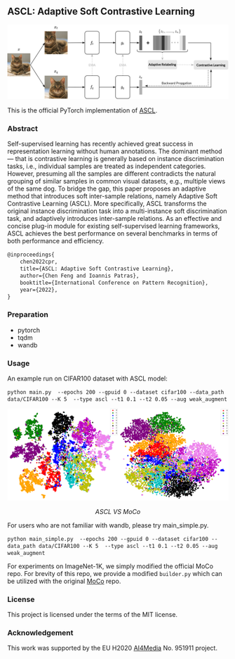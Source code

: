 ## ASCL: Adaptive Soft Contrastive Learning

<p align="center">
    <img src="./sources/framework.png" alt="drawing" width="800"/>
</p>

This is the official PyTorch implementation of [ASCL](https://arxiv.org/abs/xxx.xxx). 

### Abstract
Self-supervised learning has recently achieved great
success in representation learning without human annotations.
The dominant method — that is contrastive learning is generally
based on instance discrimination tasks, i.e., individual samples
are treated as independent categories. However, presuming all
the samples are different contradicts the natural grouping of
similar samples in common visual datasets, e.g., multiple views
of the same dog. To bridge the gap, this paper proposes an adaptive
method that introduces soft inter-sample relations, namely
Adaptive Soft Contrastive Learning (ASCL). More specifically,
ASCL transforms the original instance discrimination task into a
multi-instance soft discrimination task, and adaptively introduces
inter-sample relations. As an effective and concise plug-in module
for existing self-supervised learning frameworks, ASCL achieves
the best performance on several benchmarks in terms of both
performance and efficiency.

```
@inproceedings{
    chen2022cpr,
    title={ASCL: Adaptive Soft Contrastive Learning},
    author={Chen Feng and Ioannis Patras},
    booktitle={International Conference on Pattern Recognition},
    year={2022},
}
```

### Preparation
- pytorch
- tqdm
- wandb

### Usage
An example run on CIFAR100 dataset with ASCL model:
```
python main.py  --epochs 200 --gpuid 0 --dataset cifar100 --data_path data/CIFAR100 --K 5  --type ascl --t1 0.1 --t2 0.05 --aug weak_augment
```
<p align="center">
    <img src="./sources/tsne.png" alt="drawing" width="800"/>
</p>
<p align="center">
    <em>ASCL VS MoCo</em>
</p>

For users who are not familiar with wandb, please try main_simple.py.
```
python main_simple.py  --epochs 200 --gpuid 0 --dataset cifar100 --data_path data/CIFAR100 --K 5  --type ascl --t1 0.1 --t2 0.05 --aug weak_augment
```


For experiments on ImageNet-1K, we simply modified the official MoCo repo. 
For brevity of this repo, we provide a modified `builder.py` which can be utilized with the original [MoCo](https://github.com/facebookresearch/moco) repo.


### License
This project is licensed under the terms of the MIT license.

### Acknowledgement
This work was supported by the EU H2020 [AI4Media](https://www.ai4media.eu/) No. 951911 project.